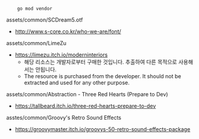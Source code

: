 ```
    go mod vendor
```

assets/common/SCDream5.otf

- http://www.s-core.co.kr/who-we-are/font/

assets/common/LimeZu

- https://limezu.itch.io/moderninteriors
    - 해당 리소스는 개발자로부터 구매한 것입니다. 추출하여 다른 목적으로 사용해서는 안됩니다.
    - The resource is purchased from the developer. It should not be extracted and used for any other purpose.

assets/common/Abstraction - Three Red Hearts (Prepare to Dev)

- https://tallbeard.itch.io/three-red-hearts-prepare-to-dev

asstes/common/Groovy's Retro Sound Effects

- https://groovymaster.itch.io/groovys-50-retro-sound-effects-package